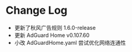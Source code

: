 # Change Log

- 更新了秋风广告规则 1.6.0-release
- 更新 AdGuard Home v0.107.60
- 小改 AdGuardHome.yaml 尝试优化网络连通性
